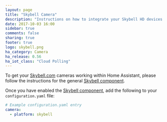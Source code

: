 ```yaml
---
layout: page
title: "Skybell Camera"
description: "Instructions on how to integrate your Skybell HD devices within Home Assistant."
date: 2017-10-03 16:00
sidebar: true
comments: false
sharing: true
footer: true
logo: skybell.png
ha_category: Camera
ha_release: 0.56
ha_iot_class: "Cloud Polling"
---
```


To get your [Skybell.com](https://www.skybell.com/) cameras working within Home Assistant, please follow the instructions for the general [Skybell component](/components/skybell).

Once you have enabled the [Skybell component](/components/skybell), add the following to your `configuration.yaml` file:

```yaml
# Example configuration.yaml entry
camera:
  - platform: skybell
```

